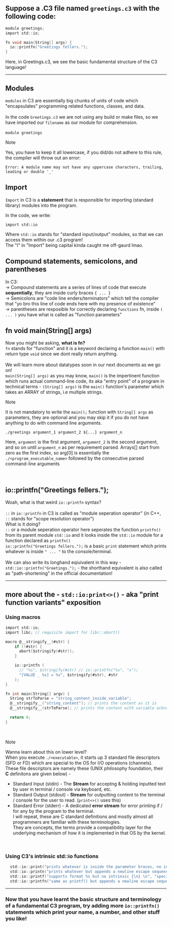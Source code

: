 ## Suppose a .C3 file named `greetings.c3` with the following code:
```c
module greetings;
import std::io;

fn void main(String[] args) {
  io::printfn("Greetings fellers.");
}
```


Here, in Greetings.c3, we see the basic fundamental structure of the C3 language!

<hr>

## Modules
`modules` in C3 are essentially big chunks of units of code which "encapsulates" programming related functions, classes, and data. <br><br>
In the code `Greetings.c3` we are not using any build or make files, so we have imported our `filename` as our module for comprehension. <br> <br>
`module greetings` <br>
> [!NOTE]
> Yes, you have to keep it all lowercase, if you did/do not adhere to this rule, the compiler will throw out an error:
> ```
> Error: A module name may not have any uppercase characters, trailing, leading or double '_'
> ```

## Import
`Import` in C3 is a <b>statement</b> that is responsible for importing (standard library) modules into the program.

In the code, we write:
```
import std::io
```
Where `std::io` stands for "standard input/output" modules, so that we can access them within our .c3 program! <br>
The "I" in "Import" being capital kinda caught me off-gaurd lmao.

## Compound statements, semicolons, and parentheses
In C3: <br>
-> Compound statements are a series of lines of code that execute <b>sequentially</b>, they are inside curly braces `{ ... }` <br>
-> Semicolons are "code line enders/terminators" which tell the compiler that "yo bro this line of code ends here with my presence of existence" <br>
-> parentheses are resposible for correctly declaring `functions` fn, inside `( ... )` you have what is called as "function parameters" <br>

## fn void main(String[] args)
Now you might be asking, <b>what is fn?</b><br>
`fn` stands for "function" and it is a keyword declaring a function `main()` with return type `void` since we dont really return anything.<br><br>
We will learn more about datatypes soon in our next documents as we go on!<br>
`main(String[] args)` as you may know, `main()` is the impertinent function which runs actual command-line code, its aka "entry point" of a program in technical terms - `(String[] args)` is the `main()` function's parameter which takes an ARRAY of strings, i.e multiple strings.

> [!NOTE]
> It is not mandatory to write the `main();` function with `String[] args` as parameters, they are optional and you may skip it if you do not have anything to do with command line arguments.
> ```
>./greetings argument_1 argument_2 ${...} argument_n
> ```
> Here, `argument` is the first argument, `argument_2` is the second argument, and so on until `argument_n` as per requirement parsed.
> Arrays[] start from zero as the first index, so arg[0] is essentially the `./<program_executable_name>` followed by the consecutive parsed command-line arguments <br>

<br>

## io::printfn("Greetings fellers."); <br>
Woah, what is that weird `io::printfn` syntax? <br><br>
`::` in `io::printfn` in C3 is called as "module seperation operator" (in C++, `::` stands for "scope resolution operator") <br>
What is it doing? <br>
`::` or a module seperation operator here seperates the function `printfn()` from its parent module `std::io` and it looks inside the `std::io` module for a function declared as `printfn()` <br>
`io::printfn("Greetings fellers.");` is a basic `print` statement which prints whatever is inside `" ... "` to the console/terminal. <br> <br>
We can also write its longhand eqiuivalent in this way - `std::io::printfn("Greetings.");` - the shorthand equivalent is also called as "path-shortening" in the official documentation!

<hr> 

## more about the - `std::io:print<>()` - aka "print function variants" exposition <br>
### Using macros <br>
```c
import std::io;
import libc; // requisite import for libc::abort()

macro @__stringify__(#str) {
    if (!#str) {
      abort($stringify(#str));
    } 

    io::printfn (
      // "%s", $stringify(#str) // io::printfn("%s", "x");
      "[VALUE _ %s] = %s", $stringify(#str), #str
    );
}

fn int main(String[] argv) {
  String strToParse = "string_content_inside_variable";
  @__stringify__("string_content"); // prints the content as it is
  @__stringify__(strToParse); // prints the content with variable acknowledgement

  return 0;
}
```
<br> 

> [!NOTE]
> Wanna learn about this on lower level? <br>
> When you execute `./<executable>`, it starts up 3 standard file descriptors (SFD or FD) which are special to the OS for I/O operations (channels). <br>
> These file descriptors are namely these (UNIX philosophy foundation, their **C** definitons are given below) - <br>
> - Standard Input (stdin) - The **Stream** for acceptng & holding inputted text by user in terminal / console via keyboard, etc. <br>
> - Standard Output (stdout) - **Stream** for outputting content to the terminal / console for the user to read. (`print<>()` uses this)
> - Standard Error (stderr) - A dedicated **error stream** for error printing if / for any by the program to the terminal. <br>
> I will repeat, these are C standard definitions and mostly almost all programmers are familiar with these terminologies. <br>
> They are concepts, the terms provide a compatibility layer for the underlying mechanism of how it is implemented in that OS by the kernel.

<br>

### Using C3's intrinsic std::io functions
```c
  std::io::print("prints whatever is inside the parameter braces, no intrinsic escape sequence {\n} and do not support format specifiers"); 
  std::io::printn("prints whatever but appends a newline escape sequence{\n}, doesnt support format specifiers");
  std::io::printf("supports format %s but no intrinsic {\n} \n", "specifiers"); // supports format specifiers
  std::io::printfn("same as printf() but appends a newline escape sequence {\n} intrinsically"); // also supports format specifiers
```

<hr>

### Now that you have learnt the basic structure and terminology of a fundamental C3 program, try adding more `io::printfn()` statements which print your name, a number, and other stuff you like!
